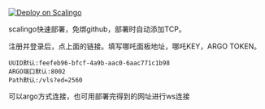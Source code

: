 [![Deploy on Scalingo](https://cdn.scalingo.com/deploy/button.svg)](https://dashboard.scalingo.com/create/app?source=https://github.com/alphaxcv/scc#main)

scalingo快速部署，免绑github，部署时自动添加TCP。

注册并登录后，点上面的链接。填写哪吒面板地址，哪吒KEY，ARGO TOKEN。

```
UUID默认:feefeb96-bfcf-4a9b-aac0-6aac771c1b98
ARGO端口默认:8002
Path默认:/vls?ed=2560
```
可以argo方式连接，也可用部署完得到的网址进行ws连接
